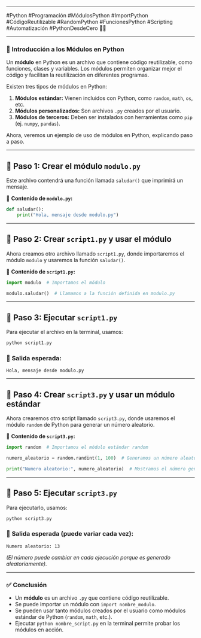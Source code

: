 
---

#Python #Programación #MódulosPython #ImportPython #CódigoReutilizable #RandomPython #FuncionesPython #Scripting #Automatización #PythonDesdeCero 🚀🐍

---
### 📌 **Introducción a los Módulos en Python**

Un **módulo** en Python es un archivo que contiene código reutilizable, como funciones, clases y variables. Los módulos permiten organizar mejor el código y facilitan la reutilización en diferentes programas.

Existen tres tipos de módulos en Python:

1. **Módulos estándar:** Vienen incluidos con Python, como `random`, `math`, `os`, etc.
2. **Módulos personalizados:** Son archivos `.py` creados por el usuario.
3. **Módulos de terceros:** Deben ser instalados con herramientas como `pip` (ej. `numpy`, `pandas`).

Ahora, veremos un ejemplo de uso de módulos en Python, explicando paso a paso.

---

## 🔹 **Paso 1: Crear el módulo `modulo.py`**

Este archivo contendrá una función llamada `saludar()` que imprimirá un mensaje.

📄 **Contenido de `modulo.py`:**

```python
def saludar():
    print("Hola, mensaje desde modulo.py")
```

---

## 🔹 **Paso 2: Crear `script1.py` y usar el módulo**

Ahora creamos otro archivo llamado `script1.py`, donde importaremos el módulo `modulo` y usaremos la función `saludar()`.

📄 **Contenido de `script1.py`:**

```python
import modulo  # Importamos el módulo

modulo.saludar()  # Llamamos a la función definida en modulo.py
```

---

## 🔹 **Paso 3: Ejecutar `script1.py`**

Para ejecutar el archivo en la terminal, usamos:

```sh
python script1.py
```

### 📌 **Salida esperada:**

```
Hola, mensaje desde modulo.py
```

---

## 🔹 **Paso 4: Crear `script3.py` y usar un módulo estándar**

Ahora crearemos otro script llamado `script3.py`, donde usaremos el módulo `random` de Python para generar un número aleatorio.

📄 **Contenido de `script3.py`:**

```python
import random  # Importamos el módulo estándar random

numero_aleatorio = random.randint(1, 100)  # Generamos un número aleatorio entre 1 y 100

print("Numero aleatorio:", numero_aleatorio)  # Mostramos el número generado
```

---

## 🔹 **Paso 5: Ejecutar `script3.py`**

Para ejecutarlo, usamos:

```sh
python script3.py
```

### 📌 **Salida esperada (puede variar cada vez):**

```
Numero aleatorio: 13
```

_(El número puede cambiar en cada ejecución porque es generado aleatoriamente)._

---

### ✅ **Conclusión**

- Un **módulo** es un archivo `.py` que contiene código reutilizable.
- Se puede importar un módulo con `import nombre_modulo`.
- Se pueden usar tanto módulos creados por el usuario como módulos estándar de Python (`random`, `math`, etc.).
- Ejecutar `python nombre_script.py` en la terminal permite probar los módulos en acción.